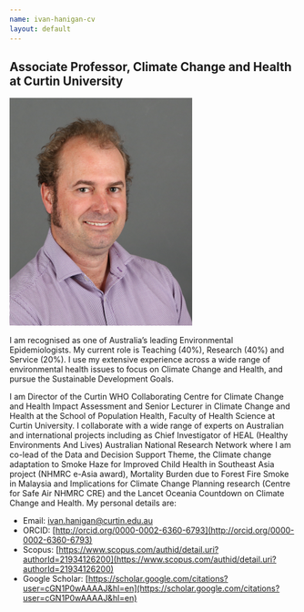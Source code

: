 ```yaml
---
name: ivan-hanigan-cv
layout: default
---
```


## Associate Professor, Climate Change and Health at Curtin University

![IvanHanigan2.png](assets/IvanHanigan2.png)  

I am recognised as one of Australia’s leading Environmental Epidemiologists. My current role is Teaching (40%), Research (40%) and Service (20%). I use my extensive experience across a wide range of environmental health issues to focus on Climate Change and Health, and pursue the Sustainable Development Goals.

I am Director of the Curtin WHO Collaborating Centre for Climate Change and Health Impact Assessment and Senior Lecturer in Climate Change and Health at the School of Population Health, Faculty of Health Science at Curtin University. I collaborate with a wide range of experts on Australian and international projects including as Chief Investigator of HEAL (Healthy Environments And Lives) Australian National Research Network where I am co-lead of the Data and Decision Support Theme, the Climate change adaptation to Smoke Haze for Improved Child Health in Southeast Asia project (NHMRC e-Asia award), Mortality Burden due to Forest Fire Smoke in Malaysia and Implications for Climate Change Planning research (Centre for Safe Air NHMRC CRE) and the Lancet Oceania Countdown on Climate Change and Health. My personal details are:
- Email: ivan.hanigan@curtin.edu.au
- ORCID: [http://orcid.org/0000-0002-6360-6793](http://orcid.org/0000-0002-6360-6793)
- Scopus: [https://www.scopus.com/authid/detail.uri?authorId=21934126200](https://www.scopus.com/authid/detail.uri?authorId=21934126200)
- Google Scholar: [https://scholar.google.com/citations?user=cGN1P0wAAAAJ&hl=en](https://scholar.google.com/citations?user=cGN1P0wAAAAJ&hl=en)


